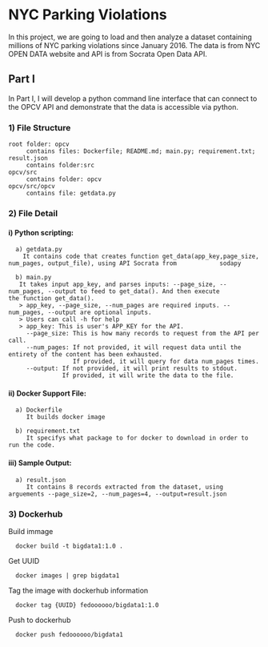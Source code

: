 # NYC Parking Violations

In this project, we are going to load and then analyze a dataset containing millions of NYC parking violations since January 2016. The data is from NYC OPEN DATA website and API is from Socrata Open Data API. 

## Part I 
In Part I, I will develop a python command line interface that can connect to the OPCV API and demonstrate that the data is accessible via python.

### 1) File Structure
```
root folder: opcv 
     contains files: Dockerfile; README.md; main.py; requirement.txt; result.json
     contains folder:src
opcv/src
     contains folder: opcv
opcv/src/opcv 
     contains file: getdata.py
```

### 2) File Detail
#### i) Python scripting:
```
  a) getdata.py
    It contains code that creates function get_data(app_key,page_size, num_pages, output_file), using API Socrata from            sodapy 

  b) main.py
   It takes input app_key, and parses inputs: --page_size, --num_pages, --output to feed to get_data(). And then execute         the function get_data().
   > app_key, --page_size, --num_pages are required inputs. --num_pages, --output are optional inputs.
   > Users can call -h for help
   > app_key: This is user's APP_KEY for the API.
     --page_size: This is how many records to request from the API per call.
     --num_pages: If not provided, it will request data until the entirety of the content has been exhausted. 
                  If provided, it will query for data num_pages times.
     --output: If not provided, it will print results to stdout. 
               If provided, it will write the data to the file.
```                 
#### ii) Docker Support File:
```
  a) Dockerfile
     It builds docker image

  b) requirement.txt
     It specifys what package to for docker to download in order to run the code.
```      
#### iii) Sample Output:
```
  a) result.json
     It contains 8 records extracted from the dataset, using arguements --page_size=2, --num_pages=4, --output=result.json
``` 

### 3) Dockerhub 
Build immage
```
  docker build -t bigdata1:1.0 .
```
Get UUID
```
  docker images | grep bigdata1
```
Tag the image with dockerhub information
```
  docker tag {UUID} fedoooooo/bigdata1:1.0 
```
Push to dockerhub
```
  docker push fedoooooo/bigdata1
```
